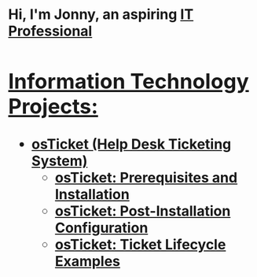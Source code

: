 <h1>Hi, I'm Jonny, an aspiring <a href="https://www.linkedin.com/in/jonathan-zazueta-5132aa285">IT Professional

<h2> Information Technology Projects:</h2>

- <b>osTicket (Help Desk Ticketing System)</b>
  - [osTicket: Prerequisites and Installation](https://github.com/jonnyzazueta/osticket-prereqs)
  - [osTicket: Post-Installation Configuration](https://github.com/jonnyzazueta/post-install-config)
  - [osTicket: Ticket Lifecycle Examples](https://github.com/jonnyzazueta/ticket-lifecycle)

